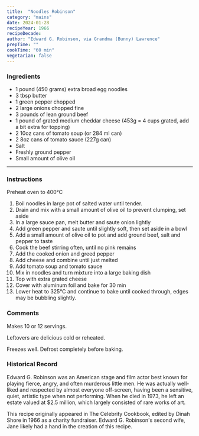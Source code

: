 ```yaml
---
title:  "Noodles Robinson"
category: "mains"
date: 2024-01-28
recipeYear: 1966
recipeDecade:
author: "Edward G. Robinson, via Grandma (Bunny) Lawrence"
prepTime: ""
cookTime: "60 min"
vegetarian: false
---
```


### Ingredients
- 1 pound (450 grams) extra broad egg noodles
- 3 tbsp butter
- 1 green pepper chopped
- 2 large onions chopped fine
- 3 pounds of lean ground beef
- 1 pound of grated medium cheddar cheese (453g = 4 cups grated, add a bit extra for topping)
- 2 10oz cans of tomato soup (or 284 ml can)
- 2 8oz cans of tomato sauce (227g can)
- Salt
- Freshly ground pepper
- Small amount of olive oil

---

### Instructions

Preheat oven to 400°C

1. Boil noodles in large pot of salted water until tender. 
2. Drain and mix with a small amount of olive oil to prevent clumping, set aside
3. In a large sauce pan, melt butter and saute onion lightly
4. Add green pepper and saute until slightly soft, then set aside in a bowl
5. Add a small amount of olive oil to pot and add ground beef, salt and pepper to taste
6. Cook the beef stirring often, until no pink remains 
7. Add the cooked onion and greed pepper
8. Add cheese and combine until just melted
9. Add tomato soup and tomato sauce
10. Mix in noodles and turn mixture into a large baking dish
11. Top with extra grated cheese
12. Cover with aluminum foil and bake for 30 min
13. Lower heat to 325°C and continue to bake until cooked through, edges may be bubbling slightly. 

### Comments
Makes 10 or 12 servings.

Leftovers are delicious cold or reheated.

Freezes well. Defrost completely before baking.

### Historical Record

Edward G. Robinson was an American stage and film actor best known for playing fierce, angry, and often murderous little men. He was actually well-liked and respected by almost everyone off-screen, having been a sensitive, quiet, artistic type when not performing. When he died in 1973, he left an estate valued at $2.5 million, which largely consisted of rare works of art.

This recipe originally appeared in The Celebrity Cookbook, edited by Dinah Shore in 1966 as a charity fundraiser. Edward G. Robinson's second wife, Jane likely had a hand in the creation of this recipe.